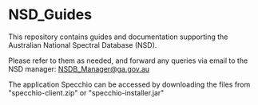 # NSD_Guides

This repository contains guides and documentation supporting the Australian National Spectral Database (NSD).

Please refer to them as needed, and forward any queries via email to the NSD manager: NSDB_Manager@ga.gov.au

The application Specchio can be accessed by downloading the files from "specchio-client.zip" or "specchio-installer.jar"
